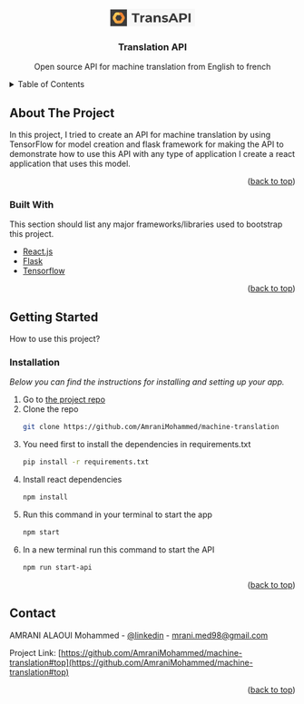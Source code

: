 <div id="top"></div>

<!-- PROJECT LOGO -->
<br />
<div align="center">
  <a href="https://github.com/AmraniMohammed/machine-translation">
    <img src="app_logo.jpg" alt="Logo" width="150">
  </a>

  <h3 align="center">Translation API</h3>

  <p align="center">
    Open source API for machine translation from English to french
  </p>
</div>

<!-- TABLE OF CONTENTS -->
<details>
  <summary>Table of Contents</summary>
  <ol>
    <li>
      <a href="#about-the-project">About The Project</a>
      <ul>
        <li><a href="#built-with">Built With</a></li>
      </ul>
    </li>
    <li>
      <a href="#getting-started">Getting Started</a>
      <ul>
        <li><a href="#installation">Installation</a></li>
      </ul>
    </li>
  </ol>
</details>


<!-- ABOUT THE PROJECT -->
## About The Project

In this project, I tried to create an API for machine translation by using TensorFlow for model creation and flask framework for making the API to demonstrate how to use this API with any type of application I create a react application that uses this model.

<p align="right">(<a href="#top">back to top</a>)</p>


### Built With

This section should list any major frameworks/libraries used to bootstrap this project.

* [React.js](https://reactjs.org/)
* [Flask](https://flask.palletsprojects.com/en/2.1.x/)
* [Tensorflow](https://www.tensorflow.org/)

<p align="right">(<a href="#top">back to top</a>)</p>


<!-- GETTING STARTED -->
## Getting Started

How to use this project?

### Installation

_Below you can find the instructions for installing and setting up your app._

1. Go to [the project repo](https://github.com/AmraniMohammed/machine-translation)
2. Clone the repo
   ```sh
   git clone https://github.com/AmraniMohammed/machine-translation
   ```
3. You need first to install the dependencies in requirements.txt
   ```sh
   pip install -r requirements.txt
   ```
4. Install react dependencies
   ```sh
   npm install
   ```
5. Run this command in your terminal to start the app
   ```sh
   npm start
   ```
6. In a new terminal run this command to start the API
   ```sh
   npm run start-api
   ```

<p align="right">(<a href="#top">back to top</a>)</p>


<!-- CONTACT -->
## Contact

AMRANI ALAOUI Mohammed - [@linkedin](https://www.linkedin.com/in/mohammed-amrani-alaoui/) - mrani.med98@gmail.com

Project Link: [https://github.com/AmraniMohammed/machine-translation#top](https://github.com/AmraniMohammed/machine-translation#top)

<p align="right">(<a href="#top">back to top</a>)</p>
